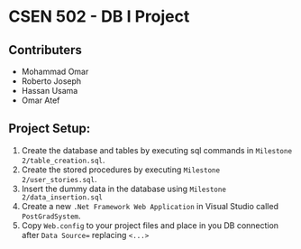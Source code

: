 # CSEN 502 - DB I Project

## Contributers
- Mohammad Omar
- Roberto Joseph
- Hassan Usama
- Omar Atef
## Project Setup:
  1. Create the database and tables by executing sql commands in `Milestone 2/table_creation.sql`.
  2. Create the stored procedures by executing `Milestone 2/user_stories.sql`.
  3. Insert the dummy data in the database using `Milestone 2/data_insertion.sql`
  4. Create a new `.Net Framework Web Application` in Visual Studio called `PostGradSystem`.
  5. Copy `Web.config` to your project files and place in you DB connection after `Data Source=` replacing `<...>`


